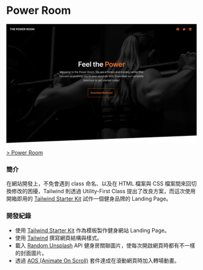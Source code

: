 # Power Room

![Photo](https://raw.githubusercontent.com/rayc2045/power-room-website/master/assets/img/demo.png)

[> Power Room](https://rayc2045.github.io/power-room-website/)

### 簡介
在網站開發上，不免會遇到 class 命名、以及在 HTML 檔案與 CSS 檔案間來回切換修改的困擾，Tailwind 則透過 Utility-First Class 提出了改良方案，而這次使用開箱即用的 [Tailwind Starter Kit](https://www.creative-tim.com/learning-lab/tailwind-starter-kit/presentation) 試作一個健身品牌的 Landing Page。

### 開發紀錄
- 使用 [Tailwind Starter Kit](https://www.creative-tim.com/learning-lab/tailwind-starter-kit/presentation) 作為模板製作健身網站 Landing Page。
- 使用 [Tailwind](https://tailwindcss.com/) 撰寫網頁結構與樣式。
- 載入 [Random Unsplash](https://source.unsplash.com/) API 健身房關聯圖片，使每次開啟網頁時都有不一樣的封面圖片。
- 透過 [AOS (Animate On Scroll)](https://michalsnik.github.io/aos/) 套件達成在滾動網頁時加入轉場動畫。